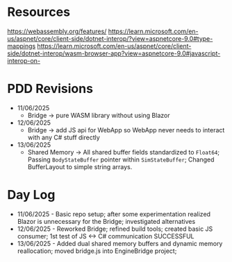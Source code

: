 # Resources

https://webassembly.org/features/
https://learn.microsoft.com/en-us/aspnet/core/client-side/dotnet-interop/?view=aspnetcore-9.0#type-mappings
https://learn.microsoft.com/en-us/aspnet/core/client-side/dotnet-interop/wasm-browser-app?view=aspnetcore-9.0#javascript-interop-on-

# PDD Revisions

- 11/06/2025 
    - Bridge -> pure WASM library without using Blazor
- 12/06/2025
    - Bridge -> add JS api for WebApp so WebApp never needs to interact with any C# stuff directly
- 13/06/2025
    - Shared Memory -> All shared buffer fields standardized to `Float64`; Passing `BodyStateBuffer` pointer within `SimStateBuffer`; Changed BufferLayout to simple string arrays.

# Day Log

- 11/06/2025 - Basic repo setup; after some experimentation realized Blazor is unnecessary for the Bridge; investigated alternatives
- 12/06/2025 - Reworked Bridge; refined build tools; created basic JS consumer; 1st test of JS <-> C# communication SUCCESSFUL
- 13/06/2025 - Added dual shared memory buffers and dynamic memory reallocation; moved bridge.js into EngineBridge project;